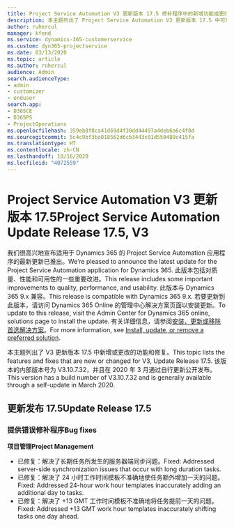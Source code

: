 ```yaml
---
title: Project Service Automation V3 更新版本 17.5 修补程序中的新增功能或更改
description: 本主题列出了 Project Service Automation V3 更新版本 17.5 中可用的功能和修复。
author: ruhercul
manager: kfend
ms.service: dynamics-365-customerservice
ms.custom: dyn365-projectservice
ms.date: 03/13/2020
ms.topic: article
ms.author: ruhercul
audience: Admin
search.audienceType:
- admin
- customizer
- enduser
search.app:
- D365CE
- D365PS
- ProjectOperations
ms.openlocfilehash: 359eb8f8ca41d69d4f30dd44497a4deb6a6c4f8d
ms.sourcegitcommit: 5c4c9bf3ba018562d6cb3443c01d550489c415fa
ms.translationtype: HT
ms.contentlocale: zh-CN
ms.lasthandoff: 10/16/2020
ms.locfileid: "4072559"
---
```

# <a name="project-service-automation-update-release-175-v3"></a><span data-ttu-id="5b34c-103">Project Service Automation V3 更新版本 17.5</span><span class="sxs-lookup"><span data-stu-id="5b34c-103">Project Service Automation Update Release 17.5, V3</span></span>

<span data-ttu-id="5b34c-104">我们很高兴地宣布适用于 Dynamics 365 的 Project Service Automation 应用程序的最新更新已推出。</span><span class="sxs-lookup"><span data-stu-id="5b34c-104">We’re pleased to announce the latest update for the Project Service Automation application for Dynamics 365.</span></span> <span data-ttu-id="5b34c-105">此版本包括对质量、性能和可用性的一些重要改进。</span><span class="sxs-lookup"><span data-stu-id="5b34c-105">This release includes some important improvements to quality, performance, and usability.</span></span>  <span data-ttu-id="5b34c-106">此版本与 Dynamics 365 9.x 兼容。</span><span class="sxs-lookup"><span data-stu-id="5b34c-106">This release is compatible with Dynamics 365 9.x.</span></span> <span data-ttu-id="5b34c-107">若要更新到此版本，请访问 Dynamics 365 Online 的管理中心解决方案页面以安装更新。</span><span class="sxs-lookup"><span data-stu-id="5b34c-107">To update to this release, visit the Admin Center for Dynamics 365 online, solutions page to install the update.</span></span> <span data-ttu-id="5b34c-108">有关详细信息，请参阅[安装、更新或移除首选解决方案](https://docs.microsoft.com/power-platform/admin/install-remove-preferred-solution)。</span><span class="sxs-lookup"><span data-stu-id="5b34c-108">For more information, see [Install, update, or remove a preferred solution](https://docs.microsoft.com/power-platform/admin/install-remove-preferred-solution).</span></span>

<span data-ttu-id="5b34c-109">本主题列出了 V3 更新版本 17.5 中新增或更改的功能和修复。</span><span class="sxs-lookup"><span data-stu-id="5b34c-109">This topic lists the features and fixes that are new or changed for V3, Update Release 17.5.</span></span> <span data-ttu-id="5b34c-110">该版本的内部版本号为 V3.10.7.32，并且在 2020 年 3 月通过自行更新公开发布。</span><span class="sxs-lookup"><span data-stu-id="5b34c-110">This version has a build number of V3.10.7.32 and is generally available through a self-update in March 2020.</span></span>


## <a name="update-release-175"></a><span data-ttu-id="5b34c-111">更新发布 17.5</span><span class="sxs-lookup"><span data-stu-id="5b34c-111">Update Release 17.5</span></span>

### <a name="bug-fixes"></a><span data-ttu-id="5b34c-112">提供错误修补程序</span><span class="sxs-lookup"><span data-stu-id="5b34c-112">Bug fixes</span></span>


<span data-ttu-id="5b34c-113">**项目管理**</span><span class="sxs-lookup"><span data-stu-id="5b34c-113">**Project Management**</span></span>

- <span data-ttu-id="5b34c-114">已修复：解决了长期任务所发生的服务器端同步问题。</span><span class="sxs-lookup"><span data-stu-id="5b34c-114">Fixed: Addressed server-side synchronization issues that occur with long duration tasks.</span></span>
- <span data-ttu-id="5b34c-115">已修复：解决了 24 小时工作时间模板不准确地使任务额外增加一天的问题。</span><span class="sxs-lookup"><span data-stu-id="5b34c-115">Fixed: Addressed 24-hour work hour templates inaccurately adding an additional day to tasks.</span></span>
- <span data-ttu-id="5b34c-116">已修复：解决了 +13 GMT 工作时间模板不准确地将任务提前一天的问题。</span><span class="sxs-lookup"><span data-stu-id="5b34c-116">Fixed: Addressed +13 GMT work hour templates inaccurately shifting tasks one day ahead.</span></span>


